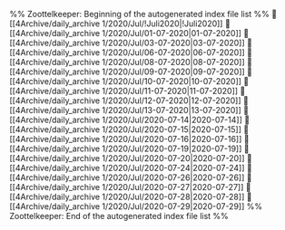 %% Zoottelkeeper: Beginning of the autogenerated index file list  %%
📄 [[4Archive/daily_archive 1/2020/Jul/!Juli2020|!Juli2020]]
📄 [[4Archive/daily_archive 1/2020/Jul/01-07-2020|01-07-2020]]
📄 [[4Archive/daily_archive 1/2020/Jul/03-07-2020|03-07-2020]]
📄 [[4Archive/daily_archive 1/2020/Jul/06-07-2020|06-07-2020]]
📄 [[4Archive/daily_archive 1/2020/Jul/08-07-2020|08-07-2020]]
📄 [[4Archive/daily_archive 1/2020/Jul/09-07-2020|09-07-2020]]
📄 [[4Archive/daily_archive 1/2020/Jul/10-07-2020|10-07-2020]]
📄 [[4Archive/daily_archive 1/2020/Jul/11-07-2020|11-07-2020]]
📄 [[4Archive/daily_archive 1/2020/Jul/12-07-2020|12-07-2020]]
📄 [[4Archive/daily_archive 1/2020/Jul/13-07-2020|13-07-2020]]
📄 [[4Archive/daily_archive 1/2020/Jul/2020-07-14|2020-07-14]]
📄 [[4Archive/daily_archive 1/2020/Jul/2020-07-15|2020-07-15]]
📄 [[4Archive/daily_archive 1/2020/Jul/2020-07-16|2020-07-16]]
📄 [[4Archive/daily_archive 1/2020/Jul/2020-07-19|2020-07-19]]
📄 [[4Archive/daily_archive 1/2020/Jul/2020-07-20|2020-07-20]]
📄 [[4Archive/daily_archive 1/2020/Jul/2020-07-24|2020-07-24]]
📄 [[4Archive/daily_archive 1/2020/Jul/2020-07-26|2020-07-26]]
📄 [[4Archive/daily_archive 1/2020/Jul/2020-07-27|2020-07-27]]
📄 [[4Archive/daily_archive 1/2020/Jul/2020-07-28|2020-07-28]]
📄 [[4Archive/daily_archive 1/2020/Jul/2020-07-29|2020-07-29]]
%% Zoottelkeeper: End of the autogenerated index file list  %%

